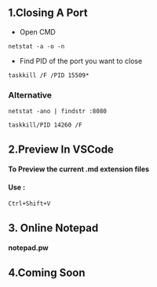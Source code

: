 ## 1.Closing A Port
* Open CMD
```
netstat -a -o -n
```
* Find PID of the port you want to close
```
taskkill /F /PID 15509*
```

### Alternative
```
netstat -ano | findstr :8080
```
```
taskkill/PID 14260 /F
```

## 2.Preview In VSCode

#### To Preview the current .md extension files
#### Use :
```
Ctrl+Shift+V
```

## 3. Online Notepad

#### notepad.pw

## 4.Coming Soon